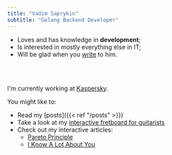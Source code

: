 ```yaml
---
title: "Vadim Saprykin"
subtitle: "Golang Backend Developer"
---
```


- Loves and has knowledge in __development__;
- Is interested in mostly everything else in IT;
- Will be glad when you [write](#contacts) to him.

<br><br>

I'm currently working at [Kaspersky](https://www.kaspersky.com/).

You might like to:

- Read my [posts]({{< ref "/posts" >}})
- Take a look at my [interactive fretboard for guitarists](https://sprkweb.dev/octava-page/)
- Check out my interactive articles: 
    - [Pareto Principle](https://sprkweb.dev/pareto-page/)
    - [I Know A Lot About You](https://iknowalotaboutyou.netlify.app)
